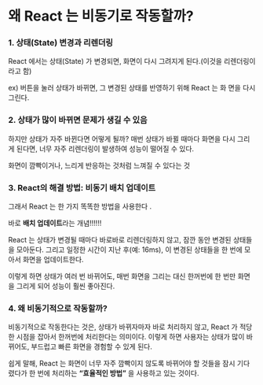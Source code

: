왜 React 는 비동기로 작동할까?
===

### 1. 상태(State) 변경과 리렌더링

React 에서는 상태(State) 가 변경되면, 화면이 다시 그려지게 된다.(이것을 리렌더링이라고 함) 

ex) 버튼을 눌러 상태가 바뀌면, 그 변경된 상태를 반영하기 위해 React 는 화   면을 다시 그린다.

### 2. 상태가 많이 바뀌면 문제가 생길 수 있음

하지만 상태가 자주 바뀐다면 어떻게 될까? 매번 상태가 바뀔 때마다 화면을 다시 그리게 된다면, 너무 자주 리렌더링이 발생하여 성능이 떨어질 수 있다. 

화면이 깜빡이거나, 느리게 반응하는 것처럼 느껴질 수 있다는 것

### 3.  React의 해결 방법: 비동기 배치 업데이트

그래서 React 는 한 가지 똑똑한 방법을 사용한다 . 

바로 **배치 업데이트**라는 개념!!!!!!

React 는 상태가 변경될 때마다 바로바로 리렌더링하지 않고, 잠깐 동안 변경된 상태들을 모아둔다. 그리고 일정한 시간이 지난 후(예: 16ms), 이 변경된 상태들을 한 번에 모아서 화면을 업데이트한다.

이렇게 하면 상태가 여러 번 바뀌어도, 매번 화면을 그리는 대신 한꺼번에 한 번만 화면을 그리게 되어 성능이 훨씬 좋아진다.

### 4. 왜 비동기적으로 작동할까?

비동기적으로 작동한다는 것은, 상태가 바뀌자마자 바로 처리하지 않고, React 가 적당한 시점을 잡아서 한꺼번에 처리한다는 의미이다. 이렇게 하면 사용자는 상태가 많이 바뀌어도, 부드럽고 빠른 화면을 경험할 수 있게 된다.

쉽게 말해, React 는 화면이 너무 자주 깜빡이지 않도록 바뀌어야 할 것들을 잠시 기다렸다가 한 번에 처리하는 **“효율적인 방법”** 을 사용하고 있는 것이다.